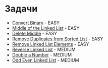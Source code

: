 # Задачи

- [Convert Binary](https://leetcode.com/problems/convert-binary-number-in-a-linked-list-to-integer/description/) - EASY
- [Middle of the Linked List](https://leetcode.com/problems/middle-of-the-linked-list/) - EASY
- [Delete Middle](https://leetcode.com/problems/delete-the-middle-node-of-a-linked-list/description/) - EASY
- [Remove Duplicates from Sorted List](https://leetcode.com/problems/remove-duplicates-from-sorted-list/description/) - EASY
- [Remove Linked List Elements](https://leetcode.com/problems/remove-linked-list-elements/description/) - EASY
- [Reverse Linked List](https://leetcode.com/problems/reverse-linked-list/description/) - MEDIUM
- [Double a Number](https://leetcode.com/problems/double-a-number-represented-as-a-linked-list/description/) - MEDIUM
- [Odd Even Linked List](https://leetcode.com/problems/odd-even-linked-list/description/) - MEDIUM